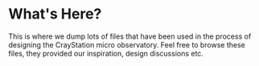 # What's Here?

This is where we dump lots of files that have been used in the process of designing the CrayStation micro observatory.
Feel free to browse these files, they provided our inspiration, design discussions etc.
